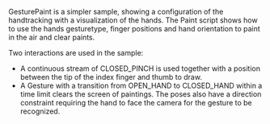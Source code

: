 ﻿GesturePaint is a simpler sample, showing a configuration of the handtracking with a visualization of the hands. 
The Paint script shows how to use the hands gesturetype, finger positions and hand orientation to paint in the air and clear paints.


Two interactions are used in the sample:
* A continuous stream of CLOSED_PINCH is used together with a position between the tip of the index finger and thumb to draw. 
* A Gesture with a transition from OPEN_HAND to CLOSED_HAND within a time limit clears the screen of paintings.
 The poses also have a direction constraint requiring the hand to face the camera for the gesture to be recognized.